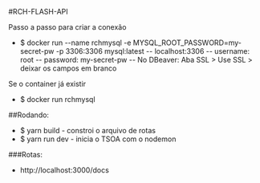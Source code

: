 #RCH-FLASH-API

Passo a passo para criar a conexão
- $ docker run --name rchmysql -e MYSQL_ROOT_PASSWORD=my-secret-pw -p 3306:3306 mysql:latest
-- localhost:3306
-- username: root
-- password: my-secret-pw
-- No DBeaver: Aba SSL > Use SSL > deixar os campos em branco


Se o container já existir
- $ docker run rchmysql


##Rodando:
- $ yarn build - constroi o arquivo de rotas
- $ yarn run dev - inicia o TSOA com o nodemon


###Rotas:
- http://localhost:3000/docs
